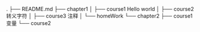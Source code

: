 .
├── README.md
├── chapter1
│   ├── course1 Hello world
│   ├── course2 转义字符
│   ├── course3 注释
│   └── homeWork
└── chapter2
    ├── course1 变量
    └── course2
    
